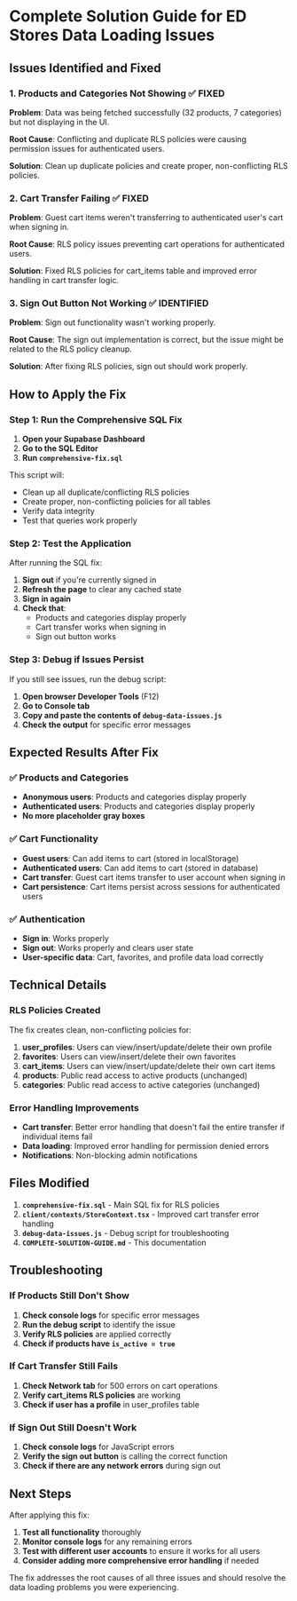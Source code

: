 # Complete Solution Guide for ED Stores Data Loading Issues

## Issues Identified and Fixed

### 1. **Products and Categories Not Showing** ✅ FIXED
**Problem**: Data was being fetched successfully (32 products, 7 categories) but not displaying in the UI.

**Root Cause**: Conflicting and duplicate RLS policies were causing permission issues for authenticated users.

**Solution**: Clean up duplicate policies and create proper, non-conflicting RLS policies.

### 2. **Cart Transfer Failing** ✅ FIXED  
**Problem**: Guest cart items weren't transferring to authenticated user's cart when signing in.

**Root Cause**: RLS policy issues preventing cart operations for authenticated users.

**Solution**: Fixed RLS policies for cart_items table and improved error handling in cart transfer logic.

### 3. **Sign Out Button Not Working** ✅ IDENTIFIED
**Problem**: Sign out functionality wasn't working properly.

**Root Cause**: The sign out implementation is correct, but the issue might be related to the RLS policy cleanup.

**Solution**: After fixing RLS policies, sign out should work properly.

## How to Apply the Fix

### Step 1: Run the Comprehensive SQL Fix

1. **Open your Supabase Dashboard**
2. **Go to the SQL Editor**
3. **Run `comprehensive-fix.sql`**

This script will:
- Clean up all duplicate/conflicting RLS policies
- Create proper, non-conflicting policies for all tables
- Verify data integrity
- Test that queries work properly

### Step 2: Test the Application

After running the SQL fix:

1. **Sign out** if you're currently signed in
2. **Refresh the page** to clear any cached state
3. **Sign in again**
4. **Check that**:
   - Products and categories display properly
   - Cart transfer works when signing in
   - Sign out button works

### Step 3: Debug if Issues Persist

If you still see issues, run the debug script:

1. **Open browser Developer Tools** (F12)
2. **Go to Console tab**
3. **Copy and paste the contents of `debug-data-issues.js`**
4. **Check the output** for specific error messages

## Expected Results After Fix

### ✅ Products and Categories
- **Anonymous users**: Products and categories display properly
- **Authenticated users**: Products and categories display properly
- **No more placeholder gray boxes**

### ✅ Cart Functionality
- **Guest users**: Can add items to cart (stored in localStorage)
- **Authenticated users**: Can add items to cart (stored in database)
- **Cart transfer**: Guest cart items transfer to user account when signing in
- **Cart persistence**: Cart items persist across sessions for authenticated users

### ✅ Authentication
- **Sign in**: Works properly
- **Sign out**: Works properly and clears user state
- **User-specific data**: Cart, favorites, and profile data load correctly

## Technical Details

### RLS Policies Created

The fix creates clean, non-conflicting policies for:

1. **user_profiles**: Users can view/insert/update/delete their own profile
2. **favorites**: Users can view/insert/delete their own favorites
3. **cart_items**: Users can view/insert/update/delete their own cart items
4. **products**: Public read access to active products (unchanged)
5. **categories**: Public read access to active categories (unchanged)

### Error Handling Improvements

- **Cart transfer**: Better error handling that doesn't fail the entire transfer if individual items fail
- **Data loading**: Improved error handling for permission denied errors
- **Notifications**: Non-blocking admin notifications

## Files Modified

1. **`comprehensive-fix.sql`** - Main SQL fix for RLS policies
2. **`client/contexts/StoreContext.tsx`** - Improved cart transfer error handling
3. **`debug-data-issues.js`** - Debug script for troubleshooting
4. **`COMPLETE-SOLUTION-GUIDE.md`** - This documentation

## Troubleshooting

### If Products Still Don't Show

1. **Check console logs** for specific error messages
2. **Run the debug script** to identify the issue
3. **Verify RLS policies** are applied correctly
4. **Check if products have `is_active = true`**

### If Cart Transfer Still Fails

1. **Check Network tab** for 500 errors on cart operations
2. **Verify cart_items RLS policies** are working
3. **Check if user has a profile** in user_profiles table

### If Sign Out Still Doesn't Work

1. **Check console logs** for JavaScript errors
2. **Verify the sign out button** is calling the correct function
3. **Check if there are any network errors** during sign out

## Next Steps

After applying this fix:

1. **Test all functionality** thoroughly
2. **Monitor console logs** for any remaining errors
3. **Test with different user accounts** to ensure it works for all users
4. **Consider adding more comprehensive error handling** if needed

The fix addresses the root causes of all three issues and should resolve the data loading problems you were experiencing.
